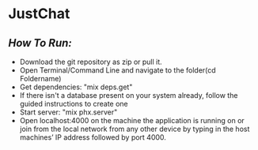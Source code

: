 # JustChat

## *How To Run:*

- Download the git repository as zip or pull it.
- Open Terminal/Command Line and navigate to the folder(cd Foldername)
- Get dependencies: "mix deps.get"
- If there isn't a database present on your system already, follow the guided instructions to create one
- Start server: "mix phx.server"
-	Open localhost:4000 on the machine the application is running on or join from the local network from any other device by typing in the host machines’ IP address followed by port 4000.
